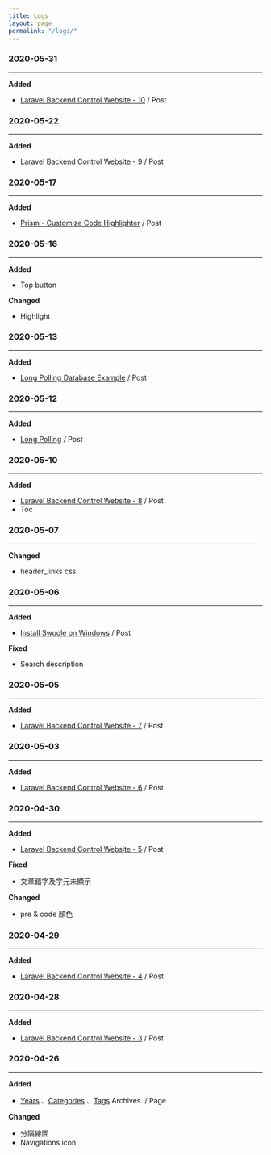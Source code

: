 ```yaml
---
title: Logs
layout: page
permalink: "/logs/"
---
```


### 2020-05-31
---
**Added**
* [Laravel Backend Control Website - 10](https://jhuei.com/laravel-myweb-10/) / Post

### 2020-05-22
---
**Added**
* [Laravel Backend Control Website - 9](https://jhuei.com/laravel-myweb-9/) / Post

### 2020-05-17
---
**Added**
* [Prism - Customize Code Highlighter](https://jhuei.com/prism-highlighter/) / Post

### 2020-05-16
---
**Added**
* Top button

**Changed**
* Highlight

### 2020-05-13
---
**Added**
* [Long Polling Database Example](https://jhuei.com/long-polling-example/) / Post

### 2020-05-12
---
**Added**
* [Long Polling](https://jhuei.com/long-polling/) / Post


### 2020-05-10
---
**Added**
* [Laravel Backend Control Website - 8](https://jhuei.com/laravel-myweb-8/) / Post
* Toc

### 2020-05-07
---
**Changed**
* header_links css

### 2020-05-06
---
**Added**
* [Install Swoole on Windows](https://jhuei.com/swoole-install-on-windows/) / Post

**Fixed**
* Search description

### 2020-05-05
---
**Added**
* [Laravel Backend Control Website - 7](https://jhuei.com/laravel-myweb-7/) / Post

### 2020-05-03
---
**Added**
* [Laravel Backend Control Website - 6](https://jhuei.com/laravel-myweb-6/) / Post

### 2020-04-30
---
**Added**
* [Laravel Backend Control Website - 5](https://jhuei.com/laravel-myweb-5/) / Post

**Fixed**
* 文章錯字及字元未顯示

**Changed**
* pre & code 顏色

### 2020-04-29
---
**Added**
* [Laravel Backend Control Website - 4](https://jhuei.com/laravel-myweb-4/) / Post

### 2020-04-28
---
**Added**
* [Laravel Backend Control Website - 3](https://jhuei.com/laravel-myweb-3/) / Post

### 2020-04-26
---
**Added**
* [Years](https://jhuei.com/archives/) 、[Categories](https://jhuei.com/categories/) 、[Tags](https://jhuei.com/tags/)  Archives. / Page

**Changed**
* 分隔線圖
* Navigations icon
